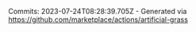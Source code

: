 Commits: 2023-07-24T08:28:39.705Z - Generated via https://github.com/marketplace/actions/artificial-grass
<br>
